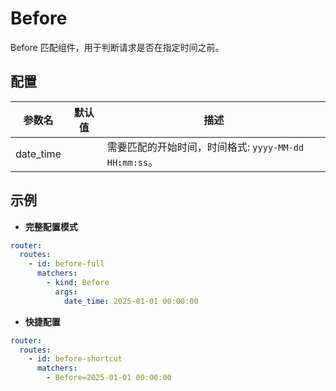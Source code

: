 # Before

Before 匹配组件，用于判断请求是否在指定时间之前。

## 配置

| 参数名       | 默认值 | 描述                                     |
|-----------|-----|----------------------------------------|
| date_time |     | 需要匹配的开始时间，时间格式: `yyyy-MM-dd HH:mm:ss`。 |

## 示例

- **完整配置模式**

```yaml
router:
  routes:
    - id: before-full
      matchers:
        - kind: Before
          args:
            date_time: 2025-01-01 00:00:00
```

- **快捷配置**

```yaml
router:
  routes:
    - id: before-shortcut
      matchers:
        - Before=2025-01-01 00:00:00
```